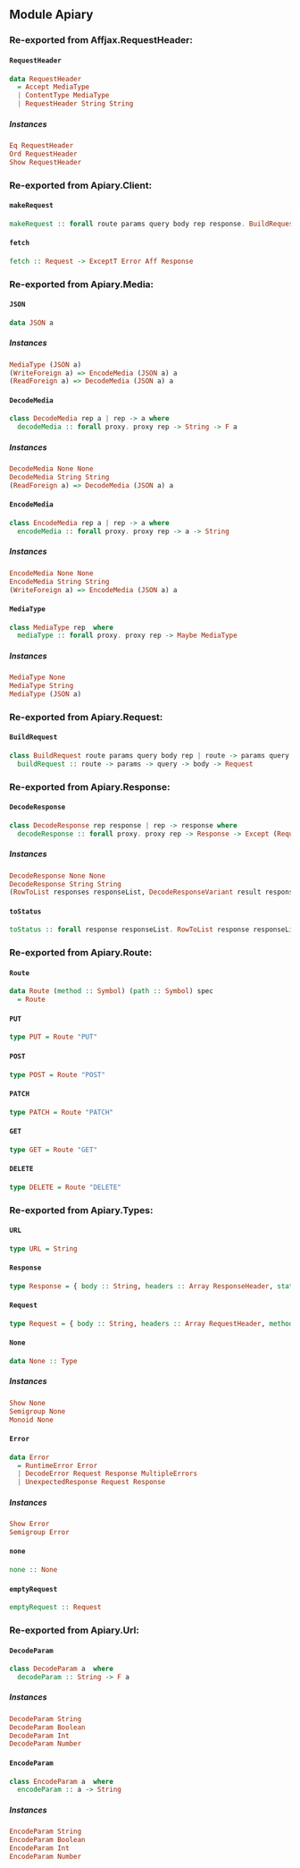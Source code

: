 ## Module Apiary


### Re-exported from Affjax.RequestHeader:

#### `RequestHeader`

``` purescript
data RequestHeader
  = Accept MediaType
  | ContentType MediaType
  | RequestHeader String String
```

##### Instances
``` purescript
Eq RequestHeader
Ord RequestHeader
Show RequestHeader
```

### Re-exported from Apiary.Client:

#### `makeRequest`

``` purescript
makeRequest :: forall route params query body rep response. BuildRequest route params query body rep => DecodeResponse rep response => route -> (Request -> Request) -> params -> query -> body -> Aff (Either Error response)
```

#### `fetch`

``` purescript
fetch :: Request -> ExceptT Error Aff Response
```

### Re-exported from Apiary.Media:

#### `JSON`

``` purescript
data JSON a
```

##### Instances
``` purescript
MediaType (JSON a)
(WriteForeign a) => EncodeMedia (JSON a) a
(ReadForeign a) => DecodeMedia (JSON a) a
```

#### `DecodeMedia`

``` purescript
class DecodeMedia rep a | rep -> a where
  decodeMedia :: forall proxy. proxy rep -> String -> F a
```

##### Instances
``` purescript
DecodeMedia None None
DecodeMedia String String
(ReadForeign a) => DecodeMedia (JSON a) a
```

#### `EncodeMedia`

``` purescript
class EncodeMedia rep a | rep -> a where
  encodeMedia :: forall proxy. proxy rep -> a -> String
```

##### Instances
``` purescript
EncodeMedia None None
EncodeMedia String String
(WriteForeign a) => EncodeMedia (JSON a) a
```

#### `MediaType`

``` purescript
class MediaType rep  where
  mediaType :: forall proxy. proxy rep -> Maybe MediaType
```

##### Instances
``` purescript
MediaType None
MediaType String
MediaType (JSON a)
```

### Re-exported from Apiary.Request:

#### `BuildRequest`

``` purescript
class BuildRequest route params query body rep | route -> params query body rep where
  buildRequest :: route -> params -> query -> body -> Request
```

### Re-exported from Apiary.Response:

#### `DecodeResponse`

``` purescript
class DecodeResponse rep response | rep -> response where
  decodeResponse :: forall proxy. proxy rep -> Response -> Except (Request -> Error) response
```

##### Instances
``` purescript
DecodeResponse None None
DecodeResponse String String
(RowToList responses responseList, DecodeResponseVariant result responseList) => DecodeResponse (Record responses) (Variant result)
```

#### `toStatus`

``` purescript
toStatus :: forall response responseList. RowToList response responseList => ResponseVariantToStatus response responseList => Variant response -> Status
```

### Re-exported from Apiary.Route:

#### `Route`

``` purescript
data Route (method :: Symbol) (path :: Symbol) spec
  = Route
```

#### `PUT`

``` purescript
type PUT = Route "PUT"
```

#### `POST`

``` purescript
type POST = Route "POST"
```

#### `PATCH`

``` purescript
type PATCH = Route "PATCH"
```

#### `GET`

``` purescript
type GET = Route "GET"
```

#### `DELETE`

``` purescript
type DELETE = Route "DELETE"
```

### Re-exported from Apiary.Types:

#### `URL`

``` purescript
type URL = String
```

#### `Response`

``` purescript
type Response = { body :: String, headers :: Array ResponseHeader, status :: StatusCode }
```

#### `Request`

``` purescript
type Request = { body :: String, headers :: Array RequestHeader, method :: Method, url :: URL }
```

#### `None`

``` purescript
data None :: Type
```

##### Instances
``` purescript
Show None
Semigroup None
Monoid None
```

#### `Error`

``` purescript
data Error
  = RuntimeError Error
  | DecodeError Request Response MultipleErrors
  | UnexpectedResponse Request Response
```

##### Instances
``` purescript
Show Error
Semigroup Error
```

#### `none`

``` purescript
none :: None
```

#### `emptyRequest`

``` purescript
emptyRequest :: Request
```

### Re-exported from Apiary.Url:

#### `DecodeParam`

``` purescript
class DecodeParam a  where
  decodeParam :: String -> F a
```

##### Instances
``` purescript
DecodeParam String
DecodeParam Boolean
DecodeParam Int
DecodeParam Number
```

#### `EncodeParam`

``` purescript
class EncodeParam a  where
  encodeParam :: a -> String
```

##### Instances
``` purescript
EncodeParam String
EncodeParam Boolean
EncodeParam Int
EncodeParam Number
```

